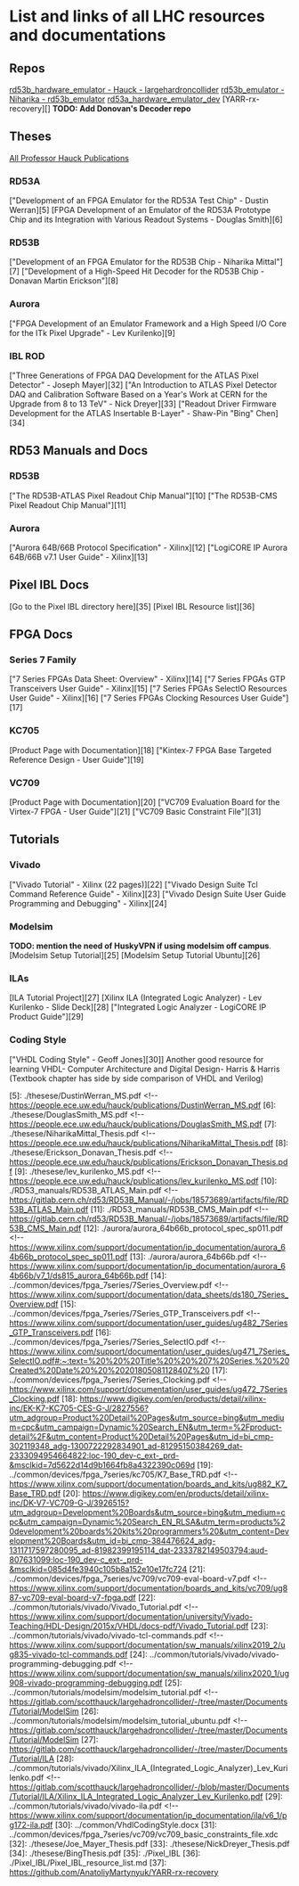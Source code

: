 # List and links of all LHC resources and documentations

## Repos

[rd53b_hardware_emulator - Hauck - largehardroncollider][1]
[rd53b_emulator - Niharika - rd53b_emulator][2]
[rd53a_hardware_emulator_dev][3]
[YARR-rx-recovery][]
**TODO: Add Donovan's Decoder repo**

## Theses

[All Professor Hauck Publications][4]

### RD53A
["Development of an FPGA Emulator for the RD53A Test Chip" - Dustin Werran][5]
[FPGA Development of an Emulator of the RD53A Prototype Chip and its Integration with Various Readout Systems - Douglas Smith][6]

### RD53B
["Development of an FPGA Emulator for the RD53B Chip - Niharika Mittal"][7]
["Development of a High-Speed Hit Decoder for the RD53B Chip - Donavan Martin Erickson"][8]

### Aurora
["FPGA Development of an Emulator Framework and a High Speed I/O Core for the ITk Pixel Upgrade" - Lev Kurilenko][9]

### IBL ROD
["Three Generations of FPGA DAQ Development for the ATLAS Pixel Detector" - Joseph Mayer][32]
["An Introduction to ATLAS Pixel Detector DAQ and Calibration Software Based on a Year's Work at CERN for the Upgrade from 8 to 13 TeV" - Nick Dreyer][33]
["Readout Driver Firmware Development for the ATLAS Insertable B-Layer" - Shaw-Pin "Bing" Chen][34]
 
## RD53 Manuals and Docs

### RD53B
["The RD53B-ATLAS Pixel Readout Chip Manual"][10]
["The RD53B-CMS Pixel Readout Chip Manual"][11]

### Aurora
["Aurora 64B/66B Protocol Specification" - Xilinx][12]
["LogiCORE IP Aurora 64B/66B v7.1 User Guide" - Xilinx][13]

## Pixel IBL Docs
[Go to the Pixel IBL directory here][35]
[Pixel IBL Resource list][36]

## FPGA Docs

### Series 7 Family
["7 Series FPGAs Data Sheet: Overview" - Xilinx][14]
["7 Series FPGAs GTP Transceivers User Guide" - Xilinx][15]
["7 Series FPGAs SelectIO Resources User Guide" - Xilinx][16]
["7 Series FPGAs Clocking Resources User Guide"][17]


### KC705
[Product Page with Documentation][18]
["Kintex-7 FPGA  Base Targeted Reference Design - User Guide"][19]

### VC709
[Product Page with Documentation][20]
["VC709 Evaluation Board for the Virtex-7 FPGA - User Guide"][21]
["VC709 Basic Constraint File"][31]

## Tutorials

### Vivado
["Vivado Tutorial" - Xilinx (22 pages)][22]
["Vivado Design Suite Tcl Command Reference Guide" - Xilinx][23]
["Vivado Design Suite User Guide Programming and Debugging" - Xilinx][24]

### Modelsim

**TODO: mention the need of HuskyVPN if using modelsim off campus**.<br>
[Modelsim Setup Tutorial][25]
[Modelsim Setup Tutorial Ubuntu][26]
### ILAs

[ILA Tutorial Project][27]
[Xilinx ILA (Integrated Logic Analyzer) - Lev Kurilenko - Slide Deck][28]
["Integrated Logic Analyzer - LogiCORE IP Product Guide"][29]

### Coding Style
["VHDL Coding Style" - Geoff Jones][30]]
Another good resource for learning VHDL- Computer Architecture and Digital Design- Harris & Harris
(Textbook chapter has side by side comparison of VHDL and Verilog)

<!-- Links -->
[1]: https://gitlab.com/scotthauck/largehadroncollider
[2]: https://gitlab.com/nmittal/rd53b_emulator
[3]: https://gitlab.com/smithd57/rd53a_hardware_emulator_dev
[4]: https://people.ece.uw.edu/hauck/publications.html
[5]: ./thesese/DustinWerran_MS.pdf <!-- https://people.ece.uw.edu/hauck/publications/DustinWerran_MS.pdf
[6]: ./thesese/DouglasSmith_MS.pdf <!-- https://people.ece.uw.edu/hauck/publications/DouglasSmith_MS.pdf
[7]: ./thesese/NiharikaMittal_Thesis.pdf <!-- https://people.ece.uw.edu/hauck/publications/NiharikaMittal_Thesis.pdf
[8]: ./thesese/Erickson_Donavan_Thesis.pdf <!-- https://people.ece.uw.edu/hauck/publications/Erickson_Donavan_Thesis.pdf
[9]: ./thesese/lev_kurilenko_MS.pdf <!-- https://people.ece.uw.edu/hauck/publications/lev_kurilenko_MS.pdf
[10]: ./RD53_manuals/RD53B_ATLAS_Main.pdf <!-- https://gitlab.cern.ch/rd53/RD53B_Manual/-/jobs/18573689/artifacts/file/RD53B_ATLAS_Main.pdf
[11]: ./RD53_manuals/RD53B_CMS_Main.pdf <!-- https://gitlab.cern.ch/rd53/RD53B_Manual/-/jobs/18573689/artifacts/file/RD53B_CMS_Main.pdf
[12]: ./aurora/aurora_64b66b_protocol_spec_sp011.pdf <!-- https://www.xilinx.com/support/documentation/ip_documentation/aurora_64b66b_protocol_spec_sp011.pdf
[13]: ./aurora/aurora_64b66b.pdf <!-- https://www.xilinx.com/support/documentation/ip_documentation/aurora_64b66b/v7_1/ds815_aurora_64b66b.pdf
[14]: ../common/devices/fpga_7series/7Series_Overview.pdf <!-- https://www.xilinx.com/support/documentation/data_sheets/ds180_7Series_Overview.pdf
[15]: ../common/devices/fpga_7series/7Series_GTP_Transceivers.pdf <!-- https://www.xilinx.com/support/documentation/user_guides/ug482_7Series_GTP_Transceivers.pdf
[16]: ../common/devices/fpga_7series/7Series_SelectIO.pdf <!-- https://www.xilinx.com/support/documentation/user_guides/ug471_7Series_SelectIO.pdf#:~:text=%20%20%20Title%20%20%207%20Series,%20%20Created%20Date%20%20%2020180508112840Z%20
[17]: ../common/devices/fpga_7series/7Series_Clocking.pdf <!-- https://www.xilinx.com/support/documentation/user_guides/ug472_7Series_Clocking.pdf
[18]: https://www.digikey.com/en/products/detail/xilinx-inc/EK-K7-KC705-CES-G-J/2827556?utm_adgroup=Product%20Detail%20Pages&utm_source=bing&utm_medium=cpc&utm_campaign=Dynamic%20Search_EN&utm_term=%2Fproduct-detail%2F&utm_content=Product%20Detail%20Pages&utm_id=bi_cmp-302119348_adg-1300722292834901_ad-81295150384269_dat-2333094954664822:loc-190_dev-c_ext-_prd-&msclkid=7d5622d14d9b1664fb8a4322390c069d
[19]: ../common/devices/fpga_7series/kc705/K7_Base_TRD.pdf <!-- https://www.xilinx.com/support/documentation/boards_and_kits/ug882_K7_Base_TRD.pdf
[20]: https://www.digikey.com/en/products/detail/xilinx-inc/DK-V7-VC709-G-J/3926515?utm_adgroup=Development%20Boards&utm_source=bing&utm_medium=cpc&utm_campaign=Dynamic%20Search_EN_RLSA&utm_term=products%20development%20boards%20kits%20programmers%20&utm_content=Development%20Boards&utm_id=bi_cmp-384476624_adg-1311717597280095_ad-81982399195114_dat-2333782149503794:aud-807631099:loc-190_dev-c_ext-_prd-&msclkid=085d4fe3940c105b8a152e10e17fc724
[21]: ../common/devices/fpga_7series/vc709/vc709-eval-board-v7.pdf <!-- https://www.xilinx.com/support/documentation/boards_and_kits/vc709/ug887-vc709-eval-board-v7-fpga.pdf 
[22]: ../common/tutorials/vivado/Vivado_Tutorial.pdf <!-- https://www.xilinx.com/support/documentation/university/Vivado-Teaching/HDL-Design/2015x/VHDL/docs-pdf/Vivado_Tutorial.pdf
[23]: ../common/tutorials/vivado/vivado-tcl-commands.pdf <!-- https://www.xilinx.com/support/documentation/sw_manuals/xilinx2019_2/ug835-vivado-tcl-commands.pdf
[24]: ../common/tutorials/vivado/vivado-programming-debugging.pdf <!-- https://www.xilinx.com/support/documentation/sw_manuals/xilinx2020_1/ug908-vivado-programming-debugging.pdf
[25]: ../common/tutorials/modelsim/modelsim_tutorial.pdf <!-- https://gitlab.com/scotthauck/largehadroncollider/-/tree/master/Documents/Tutorial/ModelSim
[26]: ../common/tutorials/modelsim/modelsim_tutorial_ubuntu.pdf <!-- https://gitlab.com/scotthauck/largehadroncollider/-/tree/master/Documents/Tutorial/ModelSim
[27]: https://gitlab.com/scotthauck/largehadroncollider/-/tree/master/Documents/Tutorial/ILA
[28]: ../common/tutorials/vivado/Xilinx_ILA_(Integrated_Logic_Analyzer)_Lev_Kurilenko.pdf <!-- https://gitlab.com/scotthauck/largehadroncollider/-/blob/master/Documents/Tutorial/ILA/Xilinx_ILA_Integrated_Logic_Analyzer_Lev_Kurilenko.pdf
[29]: ../common/tutorials/vivado/vivado-ila.pdf <!-- https://www.xilinx.com/support/documentation/ip_documentation/ila/v6_1/pg172-ila.pdf
[30]: ../common/VhdlCodingStyle.docx
[31]: ../common/devices/fpga_7series/vc709/vc709_basic_constraints_file.xdc
[32]:  ./thesese/Joe_Mayer_Thesis.pdf
[33]:  ./thesese/NickDreyer_Thesis.pdf
[34]:  ./thesese/BingThesis.pdf
[35]:  ./Pixel_IBL
[36]: ./Pixel_IBL/Pixel_IBL_resource_list.md
[37]: https://github.com/AnatoliyMartynyuk/YARR-rx-recovery 

